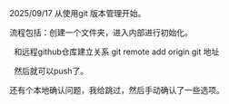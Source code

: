 2025/09/17 从使用git 版本管理开始。

流程包括：创建一个文件夹，进入内部进行初始化。

&nbsp;		  和远程github仓库建立关系  git remote add origin git 地址

&nbsp;                 然后就可以push了。

还有个本地确认问题，我给跳过，然后手动确认了一些选项。
